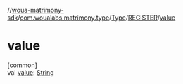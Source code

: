 //[woua-matrimony-sdk](../../../../index.md)/[com.woualabs.matrimony.type](../../index.md)/[Type](../index.md)/[REGISTER](index.md)/[value](value.md)

# value

[common]\
val [value](value.md): [String](https://kotlinlang.org/api/latest/jvm/stdlib/kotlin/-string/index.html)
